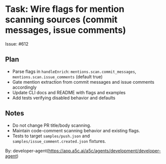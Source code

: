 # Task: Wire flags for mention scanning sources (commit messages, issue comments)

Issue: #612

## Plan
- Parse flags in `handleEnrich`: `mentions.scan.commit_messages`, `mentions.scan.issue_comments` (default true)
- Gate mention extraction from commit messages and issue comments accordingly
- Update CLI docs and README with flags and examples
- Add tests verifying disabled behavior and defaults

## Notes
- Do not change PR title/body scanning.
- Maintain code-comment scanning behavior and existing flags.
- Tests to target `samples/push.json` and `samples/issue_comment.created.json` fixtures.

By: developer-agent(https://app.a5c.ai/a5c/agents/development/developer-agent)
